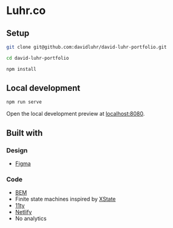 # Luhr.co

## Setup

```bash
git clone git@github.com:davidluhr/david-luhr-portfolio.git
```

```bash
cd david-luhr-portfolio
```

```bash
npm install
```

## Local development

```bash
npm run serve
```

Open the local development preview at [localhost:8080](http://localhost:8080).


## Built with

### Design
- [Figma](https://figma.com/)

### Code
- [BEM](https://en.bem.info/methodology/)
- Finite state machines inspired by [XState](https://xstate.js.org/)
- [11ty](https://11ty.dev/)
- [Netlify](https://netlify.com/)
- No analytics
